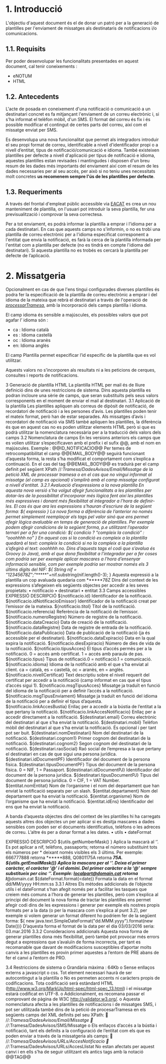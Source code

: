# 1. Introducció

L'objectiu d'aquest document és el de donar un patró per a la generació de plantilles per l'enviament de missatges als destinataris
de notificacions i/o comunicacions. 

## 1.1. Requisits
Per poder desenvolupar les funcionalitats presentades en aquest document, cal tenir coneixements : 
*	eNOTUM
*	HTML

## 1.2. Antecedents
L'acte de posada en coneixement d'una notificació o comunicació a un destinatari concret es fa mitjançant l'enviament de un correu 
electrònic i, si s'ha informat el telèfon mòbil, d'un SMS. El format del correu és fix i és possible modificar el contingut de certes 
parts del correu, així com el missatge enviat per SMS. 

Es desenvolupa una nova funcionalitat que permet als integradors introduir el seu propi format de correu, identificable a nivell 
d'identificador propi o a nivell d’entitat, tipus de notificació/comunicació e idioma. També existeixen plantilles per defecte a 
nivell d'aplicació per tipus de notificació e idioma, aquestes plantilles estan revisades i mantingudes i disposen d'un breu resum de 
les dades més importants del enviament així com el resum de les dades necessaries per al seu accés, per això si no teniu unes
necessitats molt concretes **us recomenem sempre l'ús de les plantilles per defecte**.

## 1.3.	Requeriments
A través del frontal d'empleat públic accessible via [EACAT](https://www.eacat.cat/) es crea un nou manteniment de plantilla, on 
l'usuari pot introduir la seva plantilla, fer una previsualització i comprovar la seva correctesa. 

Per a tot enviament, es podrà informar la plantilla a emprar i l'idioma per a cada destinatari. En cas que aquests camps no s'informin, 
o no es trobi una plantilla de correu electrònic per a l'idioma especificat corresponent a l'entitat que envia la notificació, es farà 
la cerca de la plantilla informada per l'entitat com a plantilla per defecte (no es tindrà en compte l'idioma del destinatari). Si aquesta
plantilla no es trobés es cercarà la plantilla per defecte de l’aplicació. 

# 2.	Missatgeria
Opcionalment en cas de que l'ens tingui configurades diverses plantilles és podra fer la especificació de la plantilla de correu electrònic 
a emprar i del idioma de la mateixa que rebrà el destinatari a través de l'operació de [_processarTramesa_](../missatgeria/README.md#petició---peticioprocessartramesa), amb la incorporació dels camps
plantilla i idioma. 

El camp idioma és sensible a majúscules, els possibles valors que pot agafar l’ idioma són : 
*	ca : Idioma català
*	es : Idioma castellà
*	oc : Idioma aranès
*	en: Idioma anglès

El camp Plantilla permet especificar l’id específic de la plantilla que es vol utilitzar.
 

Aquests valors no s’incorporen als resultats ni a les peticions de cerques, consultes i reports de notificacions.
 
3	Generació de plantilla HTML
La plantilla HTML per mail és de lliure definició dins de unes restriccions de sistema. Dins aquesta plantilla es podran incloure una sèrie de camps, que seran substituïts pels seus valors corresponents en el moment de enviar el mail al destinatari. 
3.1	Aplicació de la plantilla
Les plantilles apliquen als correus de dipòsit de notificació, de recordatori de notificació i a les persones d’avis. Les plantilles poden tenir el mateix format, però han de estar separades.
Als missatges d’avis i recordatori de notificació via SMS també apliquen les plantilles, la diferència és que en aquest cas no es poden utilitzar elements HTML però si que es podrà utilitzar la nomenclatura necessària per a la traducció dels valors dels camps
3.2	Nomenclatura de camps
En les versions anteriors els camps que es volien utilitzar s’especificaven amb el prefix i el sufix @@, amb el nom en majúscules. 
Exemple : @@ID_NOTIFICACIO@@
Per temes de retrocompatibilitat el camp @@EMAIL_BODY@@ seguirà funcionant d’aquesta forma, la resta s’ha modificat el comportament com s’explica a continuació.
En el cas del tag @@EMAIL_BODY@@ es traduirà per el camp definit pel següent XPath //*:Tramesa/DadesAvisos/Email/Missatge de la petició XML de processar tramesa o en el cas que no vingui informat al missatge (el camp es opcional) s’omplirà amb el camp missatge configurat a nivell d’entitat.
3.2.1	Avaluació d’expressions a la nova plantilla
En aquesta nova versió s’ha volgut afegir funcionalitats a les plantilles per dotar-les de la possibilitat d’incorporar més lògica fent així les plantilles més expressives i donant més flexibilitat al integrador a l’hora de definir-les. El cas és que ara les expressions s’hauran d’escriure de la següent forma:
${ expressio }
La nova forma a diferència de l’anterior no només permet simplement reemplaçar els tags pel valor sinó que ens permet afegir lògica avaluable en temps de generació de plantilles. Per exemple podem afegir condicions de la següent forma, p.e utilitzant l’operador ternari per a fer una condició:
${ condicio ? “compleix la condició” : “ooohhhh no” }
En aquest cas si la condició es compleix a la plantilla quedarà el text: compleix la condició si no la compleix a la plantilla s’afegirà el text: ooohhhh no.
Dins d’aquests tags el codi que s’avalua és Groovy (o Java), amb el que dona flexibilitat a l’integrador per a fer coses com podria ser per exemple aplicar mascares a l’hora d’ensenyar informació sensible, com per exemple podria ser mostrar només els 3 últims dígits del NIF:
${ String nif = "12345678Z";"******"+nif.substring(nif.length()-3); }
Aquesta expressió a la plantilla un cop avaluada quedaria com ******78Z
Dins del context de les expressions s’afegeixen els següents objectes per accedir a les seves propietats:
•	notificacio
•	destinatari
•	entitat
3.3	Camps accessibles
EXPRESSIÓ	DESCRIPCIÓ
${notificacio.id}	Identificador de la notificació.
${notificacio.idNotificacioEmissor}	Identificador de la notificació creat per l’emissor de la mateixa.
${notificacio.titol}	Títol de la notificació.
${notificacio.referencia}	Referència de la notificació de l’emissor.
${notificacio.numeroRegistre}	Número de registre de la notificació.
${notificacio.dataCreacio}	Data de creació de la notificació.
${notificacio.dataRegistre}	Data de registre de entrada de la notificació.
${notificacio.dataPublicacio}	Data de publicació de la notificació (ja és accessible per el destinatari).
${notificacio.dataExpiracio}	Data en la qual expira la notificació.
${notificacio.diesExpiracio}	Número de dies de vida de la notificació.
${notificacio.tipusAcces}	El tipus d’accés permès per a la notificació. 0 = accés amb certificat. 1 = accés amb paraula de pas.
${notificacio.tipus}	Tipus de notificació.0 = notificació.1 = comunicació.
${notificacio.idioma}	Idioma de la notificació amb el que s’ha enviat al client. ca = català, es = castellà, oc = aranès, en = anglès.
${notificacio.nivellCertificat}	Text descriptiu sobre el nivell requerit del certificat per accedir a la notificació (camp informat en cas que el tipus d’accés sigui 1).
${notificacio.msgTipusAcces}	Missatge ja traduït en funció del idioma de la notificació per a definir l’accés a la notificació.
${notificacio.msgTipusEnviament}	Missatge ja traduït en funció del idioma de la notificació per a definir el tipus d’aquesta.
${notificacio.linkAccesBustia}	Enllaç per a accedir a la bústia de l’entitat a la que pertany la notificació.
${notificacio.linkAccesNotificacio}	Enllaç per a accedir directament a la notificació.
${destinatari.email}	Correu electrònic del destinatari al que s’ha enviat la notificació.
${destinatari.mobil}	Telèfon mòbil del destinatari al que s’ha enviat la notificació. És opcional i per tant pot ser buit.
${destinatari.nomDestinatari}	Nom del destinatari de la notificació.
${destinatari.cognom1}	Primer cognom del destinatari de la notificació.
${destinatari.cognom2}	Segon cognom del destinatari de la notificació.
${destinatari.raoSocial}	Raó social de l’empresa a la que pertany el destinatari en cas de que sigui una persona jurídica.
${destinatari.idDocumentPF}	Identificador del document de la persona física.
${destinatari.tipusDocumentPF}	Tipus del document de la persona física. 0 = NIF, 1 = Passaport.
${destinatari.idDocumentPJ}	Identificador del document de la persona jurídica.
${destinatari.tipusDocumentPJ}	Tipus del document de persona jurídica. 0 = CIF, 1 = VAT Number.
${entitat.nomEntitat}	Nom de l’organisme i el nom del departament que han enviat la notificació separats per un slash.
${entitat.departament}	Nom del departament que ha enviat la notificació.
${entitat.organisme}	Nom de l’organisme que ha enviat la notificació.
${entitat.idEns}	Identificador del ens que ha enviat la notificació.

A banda d’aquesta objectes dins del context de les plantilles hi ha carregats aquests altres dos objectes un per aplicar si es desitja mascares a dades sensibles com poden ser el documents identificatius, telèfons o les adreces de correu. L’altre és per a donar format a les dates.
•	utils
•	dateFormat

EXPRESSIÓ	DESCRIPCIÓ
${utils.getNumberMask(<Numero>) }	Aplica la mascarà al ‘<numero>’. Es pot aplicar a nif, telèfons, passaports; retorna el número substituint tots els números per * deixant només visibles els 3 últims. Per exemple: 666777888 retorna ******888, Q0801175A retorna ******75A.
${utils.getEmailMask(<email>)}	Aplica la mascara per al ‘<email>’. Deixa el primer caràcter, el caràcter ‘@’ i el domini. Del primer caràcter a la ‘@’ sempre substitueix per cinc ‘*’. Exemple: localpart@domain.cat retorna l*****@domain.cat
${dateFormat.format(<date)}	Formata la data en el format dd/MM/yyyy HH:mm:ss
3.3.1	Altres
Els mètodes addicionals de l’objecte utils i el dateFormat s’han afegit només per a facilitar les tasques que creiem més comuns a l’hora de generar les plantilles, però com s’explica al principi del document la nova forma de tractar les plantilles ens permet afegir codi dins de les expressions i generar per exemple els nostres propis formats per a la data (o per la mascara com s’explica al punt 3.2), per exemple si volem generar un format diferent ho podríem fer de la següent forma:
${ new java.text.SimpleDateFormat(\"dd.MMM.yyyy\").format(new Date())}
D’aquesta forma el format de la data per el dia 03/03/2016 seria: 03.mar.2016
3.3.2	Consideracions addicionals
Aquesta nova forma de generar plantilles dona més flexibilitat, però també pot provocar més errors degut a expressions que s’avaluïn de forma incorrecta, per tant es recomanable que davant de modificacions susceptibles d’aportar molts canvis a les plantilles es provin primer aquestes a l’entorn de PRE abans de fer el canvi a l’entorn de PRO.

 

3.4	Restriccions de sistema
o	Grandària màxima  : 64Kb
o	Sense enllaços externs a javascript o css. Tot element necessari haurà de ser autocontingut a la plantilla
o	No es permeten accents ni caràcters propis de codificacions. Tota codificació serà estàndard HTML (http://www.w3.org/MarkUp/html-spec/html-spec_13.html) i el missatge estarà codificat en UTF-8.
o	Addicionalment, es recomana passar el comprovant de pàgina de W3C http://validator.w3.org/. 
o	Aquesta nomenclatura afecta a les plantilles de notificacions i de missatges SMS, i pot ser utilitzada també dins de la petició de procesarTramesa en els següents camps del XML definits pel seu XPath:
	//*:Tramesa/DadesAvisos/Email/Missatge
	//*:Tramesa/DadesAvisos/SMS/Missatge
o	Els enllaços d’accés a la bústia i notificació, tant els definits a la configuració de l’entitat com els que es poden enviar a través de la missatgeria als camps:
	//*:Tramesa/DadesAvisos/URLs/AccesNotificacio
	//*:Tramesa/DadesAvisos/URLs/AccesLlistat
No estan afectats per aquest canvi i en ells s’ha de seguir utilitzant els antics tags amb la notació @@TAG@@

 
